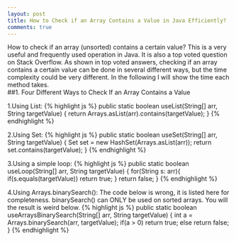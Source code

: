 ```yaml
---
layout: post
title: How to Check if an Array Contains a Value in Java Efficiently?
comments: true
---
```

<div class="message">
How to check if an array (unsorted) contains a certain value? This is a very useful and frequently used operation in Java. It is also a top voted question on Stack Overflow. As shown in top voted answers, checking if an array contains a certain value can be done in several different ways, but the time complexity could be very different. In the following I will show the time each method takes.
</div>
##1. Four Different Ways to Check If an Array Contains a Value



1.Using List:
{% highlight js %}
public static boolean useList(String[] arr, String targetValue) {
    return Arrays.asList(arr).contains(targetValue);
}
{% endhighlight %}

2.Using Set:
{% highlight js %}
public static boolean useSet(String[] arr, String targetValue) {
    Set<String> set = new HashSet<String>(Arrays.asList(arr));
    return set.contains(targetValue);
}
{% endhighlight %}

3.Using a simple loop:
{% highlight js %}
public static boolean useLoop(String[] arr, String targetValue) {
    for(String s: arr){
        if(s.equals(targetValue))
            return true;
    }
    return false;
}
{% endhighlight %}

4.Using Arrays.binarySearch():
The code below is wrong, it is listed here for completeness. 
binarySearch() can ONLY be used on sorted arrays. You will the result is weird below.
{% highlight js %}
public static boolean useArraysBinarySearch(String[] arr, String targetValue) { 
    int a =  Arrays.binarySearch(arr, targetValue);
    if(a > 0)
        return true;
    else
        return false;
}
{% endhighlight %}
